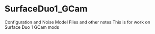 # SurfaceDuo1_GCam
Configuration and Noise Model Files and other notes
This is for work on Surface Duo 1 GCam mods
